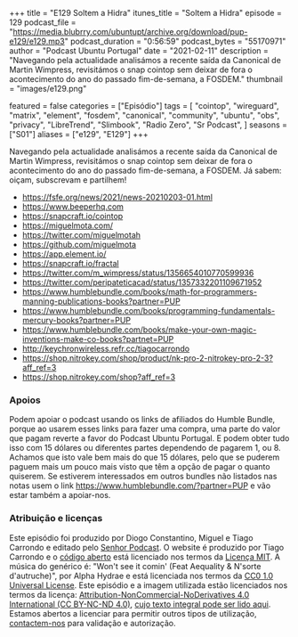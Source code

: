 +++
title = "E129 Soltem a Hidra"
itunes_title = "Soltem a Hidra"
episode = 129
podcast_file = "https://media.blubrry.com/ubuntupt/archive.org/download/pup-e129/e129.mp3"
podcast_duration = "0:56:59"
podcast_bytes = "55170971"
author = "Podcast Ubuntu Portugal"
date = "2021-02-11"
description = "Navegando pela actualidade analisámos a recente saída da Canonical de Martin Wimpress, revisitámos o snap cointop sem deixar de fora o acontecimento do ano do passado fim-de-semana, a FOSDEM."
thumbnail = "images/e129.png"

featured = false
categories = ["Episódio"]
tags = [
  "cointop",
  "wireguard",
  "matrix",
  "element",
  "fosdem",
  "canonical",
  "community",
  "ubuntu",
  "obs",
  "privacy",
  "LibreTrend",
  "Slimbook",
  "Radio Zero",
  "Sr Podcast",
]
seasons = ["S01"]
aliases = ["e129", "E129"]
+++

Navegando pela actualidade analisámos a recente saída da Canonical de Martin Wimpress, revisitámos o snap cointop sem deixar de fora o acontecimento do ano do passado fim-de-semana, a FOSDEM.
Já sabem: oiçam, subscrevam e partilhem!

* https://fsfe.org/news/2021/news-20210203-01.html
* https://www.beeperhq.com
* https://snapcraft.io/cointop
* https://miguelmota.com/
* https://twitter.com/miguelmotah
* https://github.com/miguelmota
* https://app.element.io/
* https://snapcraft.io/fractal
* https://twitter.com/m_wimpress/status/1356654010770599936
* https://twitter.com/peripateticacad/status/1357332201109671952
* https://www.humblebundle.com/books/math-for-programmers-manning-publications-books?partner=PUP
* https://www.humblebundle.com/books/programming-fundamentals-mercury-books?partner=PUP
* https://www.humblebundle.com/books/make-your-own-magic-inventions-make-co-books?partnet=PUP
* http://keychronwireless.refr.cc/tiagocarrondo
* https://shop.nitrokey.com/shop/product/nk-pro-2-nitrokey-pro-2-3?aff_ref=3
* https://shop.nitrokey.com/shop?aff_ref=3



### Apoios
Podem apoiar o podcast usando os links de afiliados do Humble Bundle, porque ao usarem esses links para fazer uma compra, uma parte do valor que pagam reverte a favor do Podcast Ubuntu Portugal.
E podem obter tudo isso com 15 dólares ou diferentes partes dependendo de pagarem 1, ou 8.
Achamos que isto vale bem mais do que 15 dólares, pelo que se puderem paguem mais um pouco mais visto que têm a opção de pagar o quanto quiserem.
Se estiverem interessados em outros bundles não listados nas notas usem o link https://www.humblebundle.com/?partner=PUP e vão estar também a apoiar-nos.

### Atribuição e licenças
Este episódio foi produzido por Diogo Constantino, Miguel e Tiago Carrondo e editado pelo [Senhor Podcast](https://senhorpodcast.pt/).
O website é produzido por Tiago Carrondo e o [código aberto](https://gitlab.com/podcastubuntuportugal/website) está licenciado nos termos da [Licença MIT](https://gitlab.com/podcastubuntuportugal/website/main/LICENSE).
A música do genérico é: "Won't see it comin' (Feat Aequality & N'sorte d'autruche)", por Alpha Hydrae e está licenciada nos termos da [CC0 1.0 Universal License](https://creativecommons.org/publicdomain/zero/1.0/).
Este episódio e a imagem utilizada estão licenciados nos termos da licença: [Attribution-NonCommercial-NoDerivatives 4.0 International (CC BY-NC-ND 4.0)](https://creativecommons.org/licenses/by-nc-nd/4.0/), [cujo texto integral pode ser lido aqui](https://creativecommons.org/licenses/by-nc-nd/4.0/legalcode). Estamos abertos a licenciar para permitir outros tipos de utilização, [contactem-nos](https://podcastubuntuportugal.org/contactos) para validação e autorização.

